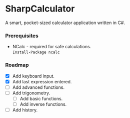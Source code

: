 # SharpCalculator

A smart, pocket-sized calculator application written in C#. 

### Prerequisites

* NCalc - required for safe calculations. <br> `Install-Package ncalc` </br>

### Roadmap

- [x] Add keyboard input.
- [x] Add last expression entered.
- [ ] Add advanced functions.
- [ ] Add trigonometry.
  - [ ] Add basic functions.
  - [ ] Add inverse functions.
- [ ] Add history. 
